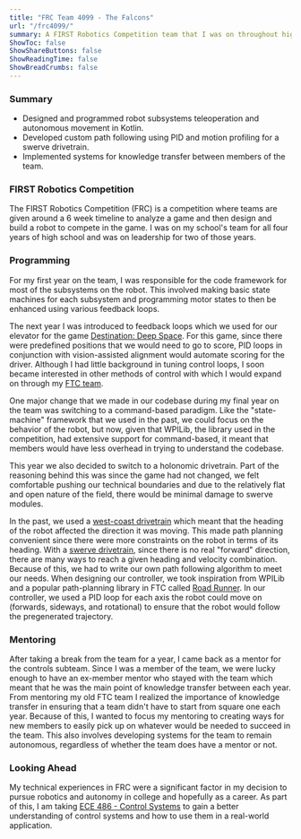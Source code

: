 ```yaml
---
title: "FRC Team 4099 - The Falcons"
url: "/frc4099/"
summary: A FIRST Robotics Competition team that I was on throughout high school and now mentor.
ShowToc: false
ShowShareButtons: false
ShowReadingTime: false
ShowBreadCrumbs: false
---
```


### Summary
- Designed and programmed robot subsystems teleoperation and autonomous movement in Kotlin.
- Developed custom path following using PID and motion profiling for a swerve drivetrain.
- Implemented systems for knowledge transfer between members of the team.

### FIRST Robotics Competition

The FIRST Robotics Competition (FRC) is a competition where teams are given around a 6 week timeline to analyze a game and then design and build a robot to compete in the game. I was on my school's team for all four years of high school and was on leadership for two of those years.

### Programming

For my first year on the team, I was responsible for the code framework for most of the subsystems on the robot. This involved making basic state machines for each subsystem and programming motor states to then be enhanced using various feedback loops.

The next year I was introduced to feedback loops which we used for our elevator for the game [Destination: Deep Space](https://www.youtube.com/watch?v=Mew6G_og-PI). For this game, since there were predefined positions that we would need to go to score, PID loops in conjunction with vision-assisted alignment would automate scoring for the driver. Although I had little background in tuning control loops, I soon became interested in other methods of control with which I would expand on through my [FTC team](/ftc13100/).

One major change that we made in our codebase during my final year on the team was switching to a command-based paradigm. Like the "state-machine" framework that we used in the past, we could focus on the behavior of the robot, but now, given that WPILib, the library used in the competition, had extensive support for command-based, it meant that members would have less overhead in trying to understand the codebase.

This year we also decided to switch to a holonomic drivetrain. Part of the reasoning behind this was since the game had not changed, we felt comfortable pushing our technical boundaries and due to the relatively flat and open nature of the field, there would be minimal damage to swerve modules.

In the past, we used a [west-coast drivetrain](https://www.chiefdelphi.com/t/west-coast-drive/91749/3?u=rbhog) which meant that the heading of the robot affected the direction it was moving. This made path planning convenient since there were more constraints on the robot in terms of its heading. With a [swerve drivetrain](https://www.youtube.com/watch?v=kZHaTGiakZM), since there is no real "forward" direction, there are many ways to reach a given heading and velocity combination. Because of this, we had to write our own path following algorithm to meet our needs. When designing our controller, we took inspiration from WPILib and a popular path-planning library in FTC called [Road Runner](https://learnroadrunner.com/). In our controller, we used a PID loop for each axis the robot could move on (forwards, sideways, and rotational) to ensure that the robot would follow the pregenerated trajectory.

### Mentoring

After taking a break from the team for a year, I came back as a mentor for the controls subteam. Since I was a member of the team, we were lucky enough to have an ex-member mentor who stayed with the team which meant that he was the main point of knowledge transfer between each year. From mentoring my old FTC team I realized the importance of knowledge transfer in ensuring that a team didn't have to start from square one each year. Because of this, I wanted to focus my mentoring to creating ways for new members to easily pick up on whatever would be needed to succeed in the team. This also involves developing systems for the team to remain autonomous, regardless of whether the team does have a mentor or not.

### Looking Ahead

My technical experiences in FRC were a significant factor in my decision to pursue robotics and autonomy in college and hopefully as a career. As part of this, I am taking [ECE 486 - Control Systems](https://courses.engr.illinois.edu/ece486/sp2022/) to gain a better understanding of control systems and how to use them in a real-world application.